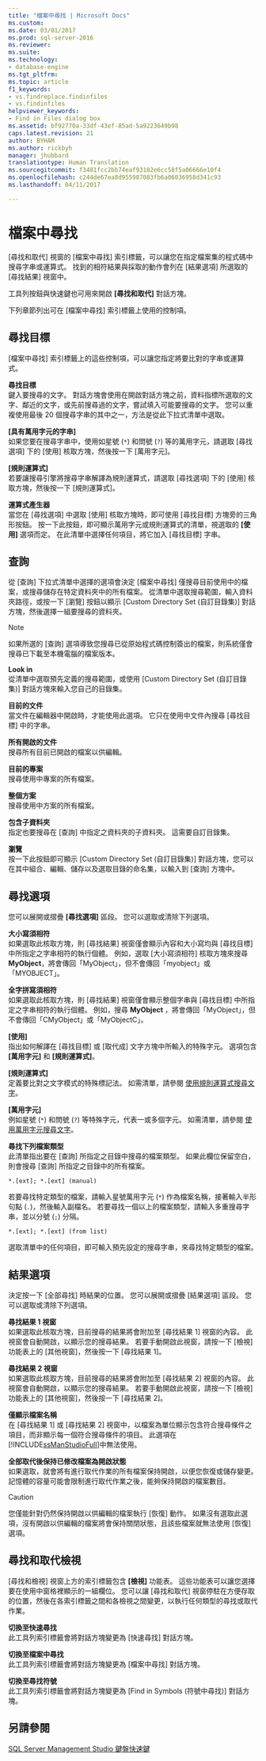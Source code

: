 ```yaml
---
title: "檔案中尋找 | Microsoft Docs"
ms.custom: 
ms.date: 03/01/2017
ms.prod: sql-server-2016
ms.reviewer: 
ms.suite: 
ms.technology:
- database-engine
ms.tgt_pltfrm: 
ms.topic: article
f1_keywords:
- vs.findreplace.findinfiles
- vs.findinfiles
helpviewer_keywords:
- Find in Files dialog box
ms.assetid: bf92770a-33df-43ef-85ad-5a9223649b98
caps.latest.revision: 21
author: BYHAM
ms.author: rickbyh
manager: jhubbard
translationtype: Human Translation
ms.sourcegitcommit: f3481fcc2bb74eaf93182e6cc58f5a06666e10f4
ms.openlocfilehash: c244de67ea8d955987083fb6a06036958d341c93
ms.lasthandoff: 04/11/2017

---
```

# <a name="find-in-files"></a>檔案中尋找
  [尋找和取代] 視窗的 [檔案中尋找] 索引標籤，可以讓您在指定檔案集的程式碼中搜尋字串或運算式。 找到的相符結果與採取的動作會列在 [結果選項] 所選取的 [尋找結果] 視窗中。  
  
 工具列按鈕與快速鍵也可用來開啟 **[尋找和取代]** 對話方塊。  
  
 下列章節列出可在 [檔案中尋找] 索引標籤上使用的控制項。  
  
## <a name="find-what"></a>尋找目標  
 [檔案中尋找] 索引標籤上的這些控制項，可以讓您指定將要比對的字串或運算式。  
  
 **尋找目標**  
 鍵入要搜尋的文字。 對話方塊會使用在開啟對話方塊之前，資料指標所選取的文字、鄰近的文字，或先前搜尋過的文字，嘗試填入可能要搜尋的文字。 您可以重複使用最後 20 個搜尋字串的其中之一，方法是從此下拉式清單中選取。  
  
 **[具有萬用字元的字串]**  
 如果您要在搜尋字串中，使用如星號 (`*`) 和問號 (`?`) 等的萬用字元，請選取 [尋找選項] 下的 [使用] 核取方塊，然後按一下 [萬用字元]。  
  
 **[規則運算式]**  
 若要讓搜尋引擎將搜尋字串解譯為規則運算式，請選取 [尋找選項] 下的 [使用] 核取方塊，然後按一下 [規則運算式]。  
  
 **運算式產生器**  
 當您在 [尋找選項] 中選取 [使用] 核取方塊時，即可使用 [尋找目標] 方塊旁的三角形按鈕。 按一下此按鈕，即可顯示萬用字元或規則運算式的清單，視選取的 **[使用]** 選項而定。 在此清單中選擇任何項目，將它加入 [尋找目標] 字串。  
  
## <a name="look-in"></a>查詢  
 從 [查詢] 下拉式清單中選擇的選項會決定 [檔案中尋找] 僅搜尋目前使用中的檔案，或搜尋儲存在特定資料夾中的所有檔案。 從清單中選取搜尋範圍，輸入資料夾路徑，或按一下 [瀏覽] 按鈕以顯示 [Custom Directory Set (自訂目錄集)] 對話方塊，然後選擇一組要搜尋的資料夾。  
  
> [!NOTE]  
>  如果所選的 [查詢] 選項導致您搜尋已從原始程式碼控制簽出的檔案，則系統僅會搜尋已下載至本機電腦的檔案版本。  
  
 **Look in**  
 從清單中選取預先定義的搜尋範圍，或使用 [Custom Directory Set (自訂目錄集)] 對話方塊來輸入您自己的目錄集。  
  
 **目前的文件**  
 當文件在編輯器中開啟時，才能使用此選項。 它只在使用中文件內搜尋 [尋找目標] 中的字串。  
  
 **所有開啟的文件**  
 搜尋所有目前已開啟的檔案以供編輯。  
  
 **目前的專案**  
 搜尋使用中專案的所有檔案。  
  
 **整個方案**  
 搜尋使用中方案的所有檔案。  
  
 **包含子資料夾**  
 指定也要搜尋在 [查詢] 中指定之資料夾的子資料夾。 這需要自訂目錄集。  
  
 **瀏覽**  
 按一下此按鈕即可顯示 [Custom Directory Set (自訂目錄集)] 對話方塊，您可以在其中組合、編輯、儲存以及選取目錄的命名集，以輸入到 [查詢] 方塊中。  
  
## <a name="find-options"></a>尋找選項  
 您可以展開或摺疊 **[尋找選項]** 區段。 您可以選取或清除下列選項。  
  
 **大小寫須相符**  
 如果選取此核取方塊，則 [尋找結果] 視窗僅會顯示內容和大小寫均與 [尋找目標] 中所指定之字串相符的執行個體。 例如，選取 [大小寫須相符] 核取方塊來搜尋 **MyObject**，將會傳回「MyObject」，但不會傳回「myobject」或「MYOBJECT」。  
  
 **全字拼寫須相符**  
 如果選取此核取方塊，則 [尋找結果] 視窗僅會顯示整個字串與 [尋找目標] 中所指定之字串相符的執行個體。 例如，搜尋 **MyObject** ，將會傳回「MyObject」，但不會傳回「CMyObject」或「MyObjectC」。  
  
 **[使用]**  
 指出如何解譯在 [尋找目標] 或 [取代成] 文字方塊中所輸入的特殊字元。 選項包含 **[萬用字元]** 和 **[規則運算式]**。  
  
 **[規則運算式]**  
 定義要比對之文字模式的特殊標記法。 如需清單，請參閱 [使用規則運算式搜尋文字](../../relational-databases/scripting/search-text-with-regular-expressions.md)。  
  
 **[萬用字元]**  
 例如星號 (`*`) 和問號 (`?`) 等特殊字元，代表一或多個字元。 如需清單，請參閱 [使用萬用字元搜尋文字](../../relational-databases/scripting/search-text-with-wildcards.md)。  
  
 **尋找下列檔案類型**  
 此清單指出要在 [查詢] 所指定之目錄中搜尋的檔案類型。 如果此欄位保留空白，則會搜尋 [查詢] 所指定之目錄中的所有檔案。  
  
```  
*.[ext]; *.[ext] (manual)  
```  
  
 若要尋找特定類型的檔案，請輸入星號萬用字元 (`*`) 作為檔案名稱，接著輸入半形句點 (`.`)，然後輸入副檔名。 若要尋找一個以上的檔案類型，請輸入多重搜尋字串，並以分號 (`;`) 分隔。  
  
```  
*.[ext]; *.[ext] (from list)  
```  
  
 選取清單中的任何項目，即可輸入預先設定的搜尋字串，來尋找特定類型的檔案。  
  
## <a name="result-options"></a>結果選項  
 決定按一下 [全部尋找] 時結果的位置。 您可以展開或摺疊 [結果選項] 區段。 您可以選取或清除下列選項。  
  
 **尋找結果 1 視窗**  
 如果選取此核取方塊，目前搜尋的結果將會附加至 [尋找結果 1] 視窗的內容。 此視窗會自動開啟，以顯示您的搜尋結果。 若要手動開啟此視窗，請按一下 [檢視] 功能表上的 [其他視窗]，然後按一下 [尋找結果 1]。  
  
 **尋找結果 2 視窗**  
 如果選取此核取方塊，目前搜尋的結果將會附加至 [尋找結果 2] 視窗的內容。 此視窗會自動開啟，以顯示您的搜尋結果。 若要手動開啟此視窗，請按一下 [檢視] 功能表上的 [其他視窗]，然後按一下 [尋找結果 2]。  
  
 **僅顯示檔案名稱**  
 在 [尋找結果 1] 或 [尋找結果 2] 視窗中，以檔案為單位顯示包含符合搜尋條件之項目，而非顯示每一個符合搜尋條件的項目。 此選項在 [!INCLUDE[ssManStudioFull](../../includes/ssmanstudiofull-md.md)]中無法使用。  
  
 **全部取代後保持已修改檔案為開啟狀態**  
 如果選取，就會將有進行取代作業的所有檔案保持開啟，以便您恢復或儲存變更。 記憶體的容量可能會限制進行取代作業之後，能夠保持開啟的檔案數目。  
  
> [!CAUTION]  
>  您僅能針對仍然保持開啟以供編輯的檔案執行 [恢復] 動作。 如果沒有選取此選項，沒有開啟以供編輯的檔案將會保持關閉狀態，且該些檔案就無法使用 [恢復] 選項。  
  
## <a name="find-and-replace-views"></a>尋找和取代檢視  
 [尋找和檢視] 視窗上方的索引標籤包含 **[檢視]** 功能表。 這些功能表可以讓您選擇要在使用中窗格裡顯示的一組欄位。 您可以讓 [尋找和取代] 視窗停駐在方便存取的位置，然後在各索引標籤之間和各檢視之間變更，以執行任何類型的尋找或取代作業。  
  
 **切換至快速尋找**  
 此工具列索引標籤會將對話方塊變更為 [快速尋找] 對話方塊。  
  
 **切換至檔案中尋找**  
 此工具列索引標籤會將對話方塊變更為 [檔案中尋找] 對話方塊。  
  
 **切換至尋找符號**  
 此工具列索引標籤會將對話方塊變更為 [Find in Symbols (符號中尋找)] 對話方塊。  
  
## <a name="see-also"></a>另請參閱  
 [SQL Server Management Studio 鍵盤快速鍵](../../tools/sql-server-management-studio/sql-server-management-studio-keyboard-shortcuts.md)  
  
  
